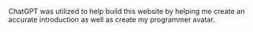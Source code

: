 ChatGPT was utilized to help build this website by helping me create an accurate introduction as well as create my programmer avatar.

